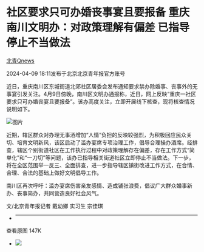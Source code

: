 # 社区要求只可办婚丧事宴且要报备 重庆南川文明办：对政策理解有偏差 已指导停止不当做法

[](https://news.qq.com/omn/author/8QMZ3H9b7YIZvT0%3D)

[北青Qnews](https://news.qq.com/omn/author/8QMZ3H9b7YIZvT0%3D)

2024-04-09 18:11发布于北京北京青年报官方账号

近日，重庆南川区东城街道北郊社区居委会发布通知要求禁办除婚事、丧事外的无事宴引发关注。4月9日傍晚，南川区文明办通报称，近日，网上反映“重庆一社区要求只可办婚丧宴且要报备”。该办高度关注，立即开展线下核查，现将核查情况说明如下。

![图片](https:https://inews.gtimg.com/om_bt/OFj-VIsdfXSTILYcyWbYB_xMc9pjJb2tVGl_fc0u3F1I0AA/641)

近期，辖区群众对办理无事酒增加“人情”负担的反映较强烈，为积极回应民众关切、培育文明新风，该区启动了滥办宴席专项治理工作，倡导合理操办酒席。经排查，辖区个别街道社区在工作执行过程中对政策理解存在偏差，存在工作方式“简单化”和“一刀切”等问题，该办已指导相关街道社区立即停止不当做法。下一步，将在全区范围举一反三、全面排查，进一步指导辖区镇街改进工作方式，在合情、合理、合法的基础上做好文明倡导工作。

南川区再次呼吁：滥办宴席伤害亲友感情、造成铺张浪费，倡议广大群众婚事新办、丧事简办，共同营造良好社会风气。

文/北京青年报记者 戴幼卿 实习生 宗佳琪

  *  ______

查看原图 147K

  * ![](https:https://inews.gtimg.com/om_bt/OFj-VIsdfXSTILYcyWbYB_xMc9pjJb2tVGl_fc0u3F1I0AA/641)

